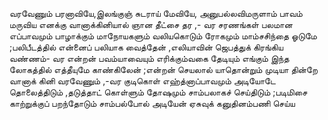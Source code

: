 

வரவேணும் பரனாவியே,இலங்குஞ் சுடராய் மேவியே,
அனுபல்லவிமருளாம் பாவம் மருவிய எனக்கு வானாக்கினியால் ஞான தீட்சை தர ,- வர 
சரணங்கள் பலமான எப்பாவமும் பாழாக்கும் மாநோயகளும் வலியகொடும் ரோகமும் மாம்சசிந்தை ஓடுமே ;பலிபீடத்தில் என்னைப் பலியாக வைத்தேன் ,எலியாவின் ஜெபத்துக் கிரங்கிய வண்ணம்- வர 
என்றன் பவம்யாவையும் எரிக்கும்வகை தேடியும் எங்கும் இந்த லோகத்தில் எத்தீயுமே காண்கிலேன் ;என்றன் செயலால் யாதொன்றும் முடியா தின்றே வானாக் கினி வரவேணும் ,-வர 
குடிகொள் எஹ்த்னாப்பாவமும் அடியோடே  தொலைத்திடும் ,தடுத்தாட் கொள்ளும் தோஷமும் சாம்பலாகச் செய்திடும் ;படிமிசை காற்றுக்குப் பறந்தோடும் சாம்பல்போல் அடியேன் ஏசுவுக் கனுதினம்பணி செய்ய 


